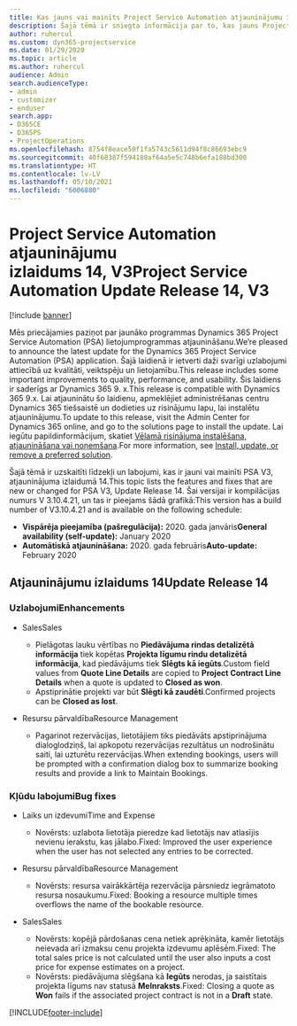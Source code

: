 ```yaml
---
title: Kas jauns vai mainīts Project Service Automation atjauninājumu izlaidumā 14, V3
description: Šajā tēmā ir sniegta informācija par to, kas jauns Project Service Automation atjauninājuma izlaidumā 14, 3. versijā
author: ruhercul
ms.custom: dyn365-projectservice
ms.date: 01/29/2020
ms.topic: article
ms.author: ruhercul
audience: Admin
search.audienceType:
- admin
- customizer
- enduser
search.app:
- D365CE
- D365PS
- ProjectOperations
ms.openlocfilehash: 8754f8eace50f1fa5743c5611d94f8c86693ebc9
ms.sourcegitcommit: 40f68387f594180af64a5e5c748b6efa188bd300
ms.translationtype: HT
ms.contentlocale: lv-LV
ms.lasthandoff: 05/10/2021
ms.locfileid: "6006880"
---
```

# <a name="project-service-automation-update-release-14-v3"></a><span data-ttu-id="d8a31-103">Project Service Automation atjauninājumu izlaidums 14, V3</span><span class="sxs-lookup"><span data-stu-id="d8a31-103">Project Service Automation Update Release 14, V3</span></span>

[!include [banner](../includes/psa-now-project-operations.md)]

<span data-ttu-id="d8a31-104">Mēs priecājamies paziņot par jaunāko programmas Dynamics 365 Project Service Automation (PSA) lietojumprogrammas atjaunināšanu.</span><span class="sxs-lookup"><span data-stu-id="d8a31-104">We’re pleased to announce the latest update for the Dynamics 365 Project Service Automation (PSA) application.</span></span> <span data-ttu-id="d8a31-105">Šajā laidienā ir ietverti daži svarīgi uzlabojumi attiecībā uz kvalitāti, veiktspēju un lietojamību.</span><span class="sxs-lookup"><span data-stu-id="d8a31-105">This release includes some important improvements to quality, performance, and usability.</span></span> <span data-ttu-id="d8a31-106">Šis laidiens ir saderīgs ar Dynamics 365 9. x.</span><span class="sxs-lookup"><span data-stu-id="d8a31-106">This release is compatible with Dynamics 365 9.x.</span></span> <span data-ttu-id="d8a31-107">Lai atjauninātu šo laidienu, apmeklējiet administrēšanas centru Dynamics 365 tiešsaistē un dodieties uz risinājumu lapu, lai instalētu atjauninājumu.</span><span class="sxs-lookup"><span data-stu-id="d8a31-107">To update to this release, visit the Admin Center for Dynamics 365 online, and go to the solutions page to install the update.</span></span> <span data-ttu-id="d8a31-108">Lai iegūtu papildinformācijum, skatiet [Vēlamā risinājuma instalēšana, atjaunināšana vai noņemšana](/power-platform/admin/install-remove-preferred-solution).</span><span class="sxs-lookup"><span data-stu-id="d8a31-108">For more information, see [Install, update, or remove a preferred solution](/power-platform/admin/install-remove-preferred-solution).</span></span>

<span data-ttu-id="d8a31-109">Šajā tēmā ir uzskaitīti līdzekļi un labojumi, kas ir jauni vai mainīti PSA V3, atjauninājuma izlaidumā 14.</span><span class="sxs-lookup"><span data-stu-id="d8a31-109">This topic lists the features and fixes that are new or changed for PSA V3, Update Release 14.</span></span> <span data-ttu-id="d8a31-110">Šai versijai ir kompilācijas numurs V 3.10.4.21, un tas ir pieejams šādā grafikā:</span><span class="sxs-lookup"><span data-stu-id="d8a31-110">This version has a build number of V3.10.4.21 and is available on the following schedule:</span></span>

- <span data-ttu-id="d8a31-111">**Vispārēja pieejamība (pašregulācija):** 2020. gada janvāris</span><span class="sxs-lookup"><span data-stu-id="d8a31-111">**General availability (self-update):** January 2020</span></span>
- <span data-ttu-id="d8a31-112">**Automātiskā atjaunināšana:** 2020. gada februāris</span><span class="sxs-lookup"><span data-stu-id="d8a31-112">**Auto-update:** February 2020</span></span>

## <a name="update-release-14"></a><span data-ttu-id="d8a31-113">Atjauninājumu izlaidums 14</span><span class="sxs-lookup"><span data-stu-id="d8a31-113">Update Release 14</span></span>

### <a name="enhancements"></a><span data-ttu-id="d8a31-114">Uzlabojumi</span><span class="sxs-lookup"><span data-stu-id="d8a31-114">Enhancements</span></span>

- <span data-ttu-id="d8a31-115">Sales</span><span class="sxs-lookup"><span data-stu-id="d8a31-115">Sales</span></span>

     - <span data-ttu-id="d8a31-116">Pielāgotas lauku vērtības no **Piedāvājuma rindas detalizētā informācija** tiek kopētas **Projekta līgumu rindu detalizētā informācija**, kad piedāvājums tiek **Slēgts kā iegūts**.</span><span class="sxs-lookup"><span data-stu-id="d8a31-116">Custom field values from **Quote Line Details** are copied to **Project Contract Line Details** when a quote is updated to **Closed as won**.</span></span>
     - <span data-ttu-id="d8a31-117">Apstiprinātie projekti var būt **Slēgti kā zaudēti**.</span><span class="sxs-lookup"><span data-stu-id="d8a31-117">Confirmed projects can be **Closed as lost**.</span></span>

- <span data-ttu-id="d8a31-118">Resursu pārvaldība</span><span class="sxs-lookup"><span data-stu-id="d8a31-118">Resource Management</span></span>

     - <span data-ttu-id="d8a31-119">Pagarinot rezervācijas, lietotājiem tiks piedāvāts apstiprinājuma dialoglodziņš, lai apkopotu rezervācijas rezultātus un nodrošinātu saiti, lai uzturētu rezervācijas.</span><span class="sxs-lookup"><span data-stu-id="d8a31-119">When extending bookings, users will be prompted with a confirmation dialog box to summarize booking results and provide a link to Maintain Bookings.</span></span>


### <a name="bug-fixes"></a><span data-ttu-id="d8a31-120">Kļūdu labojumi</span><span class="sxs-lookup"><span data-stu-id="d8a31-120">Bug fixes</span></span>

- <span data-ttu-id="d8a31-121">Laiks un izdevumi</span><span class="sxs-lookup"><span data-stu-id="d8a31-121">Time and Expense</span></span>

     - <span data-ttu-id="d8a31-122">Novērsts: uzlabota lietotāja pieredze kad lietotājs nav atlasījis nevienu ierakstu, kas jālabo.</span><span class="sxs-lookup"><span data-stu-id="d8a31-122">Fixed: Improved the user experience when the user has not selected any entries to be corrected.</span></span>

- <span data-ttu-id="d8a31-123">Resursu pārvaldība</span><span class="sxs-lookup"><span data-stu-id="d8a31-123">Resource Management</span></span>

     - <span data-ttu-id="d8a31-124">Novērsts: resursa vairākkārtēja rezervācija pārsniedz iegrāmatoto resursa nosaukumu.</span><span class="sxs-lookup"><span data-stu-id="d8a31-124">Fixed: Booking a resource multiple times overflows the name of the bookable resource.</span></span>

- <span data-ttu-id="d8a31-125">Sales</span><span class="sxs-lookup"><span data-stu-id="d8a31-125">Sales</span></span>

     - <span data-ttu-id="d8a31-126">Novērsts: kopējā pārdošanas cena netiek aprēķināta, kamēr lietotājs neievada arī izmaksu cenu projekta izdevumu aplēsēm.</span><span class="sxs-lookup"><span data-stu-id="d8a31-126">Fixed: The total sales price is not calculated until the user also inputs a cost price for expense estimates on a project.</span></span>
     - <span data-ttu-id="d8a31-127">Novērsts: piedāvājuma slēgšana kā **Iegūts** nerodas, ja saistītais projekta līgums nav statusā **Melnraksts**.</span><span class="sxs-lookup"><span data-stu-id="d8a31-127">Fixed: Closing a quote as **Won** fails if the associated project contract is not in a **Draft** state.</span></span>



[!INCLUDE[footer-include](../includes/footer-banner.md)]